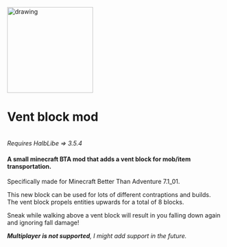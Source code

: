 
<img src="https://github.com/user-attachments/assets/916c9447-74ff-499c-9f15-8cbb2f51de9f" alt="drawing" width="200"/>

# Vent block mod
<br>_Requires HalbLibe => 3.5.4_

#### A small minecraft BTA mod that adds a vent block for mob/item transportation.

Specifically made for Minecraft Better Than Adventure 7.1_01.

This new block can be used for lots of different contraptions and builds. The vent block propels entities upwards for a total of 8 blocks.

Sneak while walking above a vent block will result in you falling down again and ignoring fall damage!

_**Multiplayer is not supported**, I might add support in the future._


